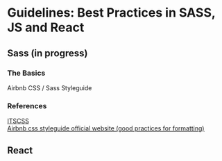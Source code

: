# Guidelines: Best Practices in SASS, JS and React

## Sass (in progress)

### The Basics

Airbnb CSS / Sass Styleguide

### References

[ITSCSS](https://github.com/anthify/itscss)  
[Airbnb css styleguide official website (good practices for formatting)](https://github.com/airbnb/css)  

## React

